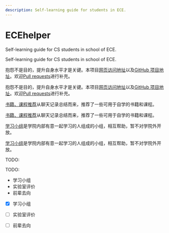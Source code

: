 ```yaml
---
description: Self-learning guide for students in ECE.
---
```


# ECEhelper

Self-learning guide for CS students in school of ECE.

Self-learning guide for CS students in school of ECE.

抱怨不是目的，提升自身水平才是关键。本项目[网页访问地址]()以及[GitHub 项目地址](https://github.com/asuith/ECE-helper)。欢迎[Pull requests](https://github.com/asuith/ECE-helper/pulls)进行补充。

抱怨不是目的，提升自身水平才是关键。本项目[网页访问地址](https://helper.suith.xyz/)以及[GitHub 项目地址](https://github.com/asuith/ECE-helper)。欢迎[Pull requests](https://github.com/asuith/ECE-helper/pulls)进行补充。

[书籍、课程推荐]()从聊天记录总结而来，推荐了一些可用于自学的书籍和课程。

[书籍、课程推荐](book-and-course.md)从聊天记录总结而来，推荐了一些可用于自学的书籍和课程。

[学习小组]()是学院内部有意一起学习的人组成的小组，相互帮助，暂不对学院外开放。

[学习小组](study-group.md)是学院内部有意一起学习的人组成的小组，相互帮助，暂不对学院外开放。

TODO:

TODO:

* 学习小组
* 实验室评价
* 前辈去向
* [x] 学习小组
* [ ] 实验室评价
* [ ] 前辈去向


